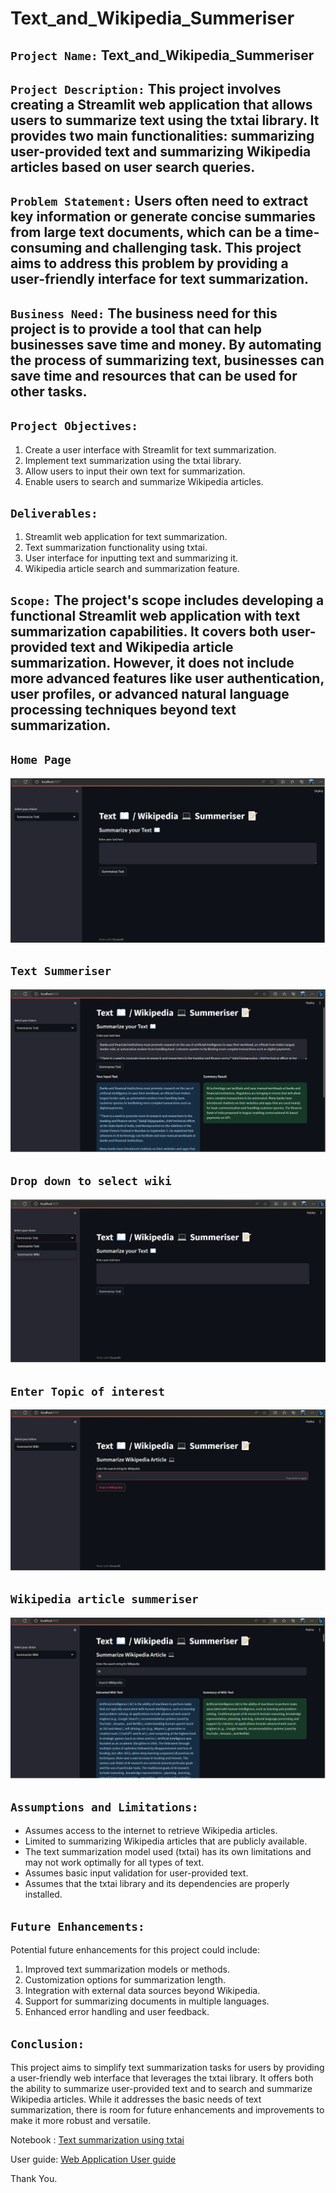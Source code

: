 # Text_and_Wikipedia_Summeriser

## **`Project Name:`** Text_and_Wikipedia_Summeriser

## **`Project Description:`** This project involves creating a Streamlit web application that allows users to summarize text using the txtai library. It provides two main functionalities: summarizing user-provided text and summarizing Wikipedia articles based on user search queries.

## **`Problem Statement:`** Users often need to extract key information or generate concise summaries from large text documents, which can be a time-consuming and challenging task. This project aims to address this problem by providing a user-friendly interface for text summarization.

## **`Business Need:`** The business need for this project is to provide a tool that can help businesses save time and money. By automating the process of summarizing text, businesses can save time and resources that can be used for other tasks.

## **`Project Objectives:`**
1. Create a user interface with Streamlit for text summarization.
2. Implement text summarization using the txtai library.
3. Allow users to input their own text for summarization.
4. Enable users to search and summarize Wikipedia articles.

## **`Deliverables:`**
1. Streamlit web application for text summarization.
2. Text summarization functionality using txtai.
3. User interface for inputting text and summarizing it.
4. Wikipedia article search and summarization feature.

## **`Scope:`** The project's scope includes developing a functional Streamlit web application with text summarization capabilities. It covers both user-provided text and Wikipedia article summarization. However, it does not include more advanced features like user authentication, user profiles, or advanced natural language processing techniques beyond text summarization.

## **`Home Page`**
![image](https://github.com/raviteja-padala/Datasets/blob/main/images/txt%20home%20page.png)

## **`Text Summeriser`**
![image](https://github.com/raviteja-padala/Datasets/blob/main/images/txt_summeriser.png)

## **`Drop down to select wiki`**
![image](https://github.com/raviteja-padala/Datasets/blob/main/images/sumeriser%20drop%20down.png)

## **`Enter Topic of interest`** 
![image](https://github.com/raviteja-padala/Datasets/blob/main/images/wiki0.png)

## **`Wikipedia article summeriser`** 
![image](https://github.com/raviteja-padala/Datasets/blob/main/images/wiki1.png)

## **`Assumptions and Limitations:`**
- Assumes access to the internet to retrieve Wikipedia articles.
- Limited to summarizing Wikipedia articles that are publicly available.
- The text summarization model used (txtai) has its own limitations and may not work optimally for all types of text.
- Assumes basic input validation for user-provided text.
- Assumes that the txtai library and its dependencies are properly installed.

## **`Future Enhancements:`** 
Potential future enhancements for this project could include:
1. Improved text summarization models or methods.
2. Customization options for summarization length.
3. Integration with external data sources beyond Wikipedia.
4. Support for summarizing documents in multiple languages.
5. Enhanced error handling and user feedback.

## **`Conclusion:`** 
This project aims to simplify text summarization tasks for users by providing a user-friendly web interface that leverages the txtai library. It offers both the ability to summarize user-provided text and to search and summarize Wikipedia articles. While it addresses the basic needs of text summarization, there is room for future enhancements and improvements to make it more robust and versatile.

 
Notebook : [Text summarization using txtai](https://github.com/raviteja-padala/Text_and_Wikipedia_Summeriser/blob/main/Text_summarization_using_txtai.ipynb)

User guide: [Web Application User guide](https://github.com/raviteja-padala/Text_and_Wikipedia_Summeriser/blob/main/Text_and_Wikipedia_Summeriser%20-%20User%20guide.pdf)



Thank You.
